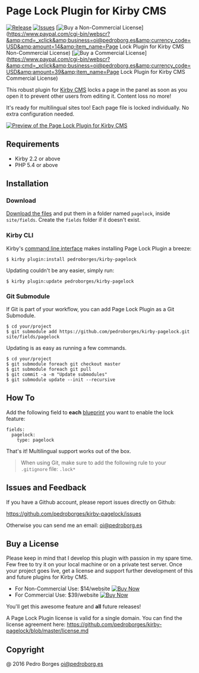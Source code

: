 # Page Lock Plugin for Kirby CMS
[![Release](https://img.shields.io/github/release/pedroborges/kirby-pagelock.svg)](https://github.com/pedroborges/kirby-pagelock/releases) [![Issues](https://img.shields.io/github/issues/pedroborges/kirby-pagelock.svg)](https://github.com/pedroborges/kirby-pagelock/issues) [![Buy a Non-Commercial License](https://img.shields.io/badge/buy-noncommercial_license-green.svg)](https://www.paypal.com/cgi-bin/webscr?&amp;cmd=_xclick&amp;business=oi@pedroborg.es&amp;currency_code=USD&amp;amount=14&amp;item_name=Page Lock Plugin for Kirby CMS Non-Commercial License) [![Buy a Commercial License](https://img.shields.io/badge/buy-commercial_license-green.svg)](https://www.paypal.com/cgi-bin/webscr?&amp;cmd=_xclick&amp;business=oi@pedroborg.es&amp;currency_code=USD&amp;amount=39&amp;item_name=Page Lock Plugin for Kirby CMS Commercial License)

This robust plugin for [Kirby CMS](https://getkirby.com) locks a page in the panel as soon as you open it to prevent other users from editing it. Content loss no more!

It's ready for multilingual sites too! Each page file is locked individually. No extra configuration needed.

[![Preview of the Page Lock Plugin for Kirby CMS](https://raw.githubusercontent.com/pedroborges/kirby-pagelock/master/preview.gif)](https://github.com/pedroborges/kirby-pagelock)

## Requirements
- Kirby 2.2 or above
- PHP 5.4 or above

## Installation

### Download
[Download the files](https://github.com/pedroborges/kirby-pagelock/archive/master.zip) and put them in a folder named `pagelock`, inside `site/fields`. Create the `fields` folder if it doesn't exist.

### Kirby CLI
Kirby's [command line interface](https://github.com/getkirby/cli) makes installing Page Lock Plugin a breeze:

    $ kirby plugin:install pedroborges/kirby-pagelock

Updating couldn't be any easier, simply run:

    $ kirby plugin:update pedroborges/kirby-pagelock

### Git Submodule
If Git is part of your workflow, you can add Page Lock Plugin as a Git Submodule.

    $ cd your/project
    $ git submodule add https://github.com/pedroborges/kirby-pagelock.git site/fields/pagelock

Updating is as easy as running a few commands.

    $ cd your/project
    $ git submodule foreach git checkout master
    $ git submodule foreach git pull
    $ git commit -a -m "Update submodules"
    $ git submodule update --init --recursive

## How To
Add the following field to **each** [blueprint](https://getkirby.com/docs/panel/blueprints) you want to enable the lock feature:

    fields:
      pagelock:
        type: pagelock

That's it! Multilingual support works out of the box.

> When using Git, make sure to add the following rule to your `.gitignore` file: `.lock*`

## Issues and Feedback
If you have a Github account, please report issues directly on Github:

<https://github.com/pedroborges/kirby-pagelock/issues>

Otherwise you can send me an email: oi@pedroborg.es

## Buy a License
Please keep in mind that I develop this plugin with passion in my spare time. Few free to try it on your local machine or on a private test server. Once your project goes live, get a license and support further development of this and future plugins for Kirby CMS.

- For Non-Commercial Use: $14/website <a href="https://www.paypal.com/cgi-bin/webscr?&amp;cmd=_xclick&amp;business=oi@pedroborg.es&amp;currency_code=USD&amp;amount=14&amp;item_name=Page Lock Plugin for Kirby CMS Non-Commercial License" target="_blank"><img src="http://www.paypal.com/en_US/i/btn/btn_buynow_LG.gif" border="0" name="submit" alt="Buy Now"></a>
- For Commercial Use: $39/website <a href="https://www.paypal.com/cgi-bin/webscr?&amp;cmd=_xclick&amp;business=oi@pedroborg.es&amp;currency_code=USD&amp;amount=39&amp;item_name=Page Lock Plugin for Kirby CMS Commercial License" target="_blank"><img src="http://www.paypal.com/en_US/i/btn/btn_buynow_LG.gif" border="0" name="submit" alt="Buy Now"></a>

You'll get this awesome feature and **all** future releases!

A Page Lock Plugin license is valid for a single domain. You can find the license agreement here: <https://github.com/pedroborges/kirby-pagelock/blob/master/license.md>

## Copyright
@ 2016 Pedro Borges <oi@pedroborg.es>
